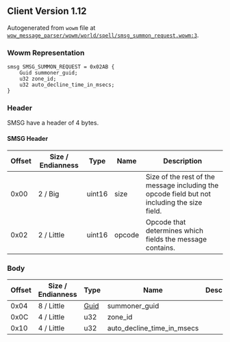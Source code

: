 ## Client Version 1.12

Autogenerated from `wowm` file at [`wow_message_parser/wowm/world/spell/smsg_summon_request.wowm:3`](https://github.com/gtker/wow_messages/tree/main/wow_message_parser/wowm/world/spell/smsg_summon_request.wowm#L3).

### Wowm Representation
```rust,ignore
smsg SMSG_SUMMON_REQUEST = 0x02AB {
    Guid summoner_guid;
    u32 zone_id;
    u32 auto_decline_time_in_msecs;
}
```
### Header
SMSG have a header of 4 bytes.

#### SMSG Header
| Offset | Size / Endianness | Type   | Name   | Description |
| ------ | ----------------- | ------ | ------ | ----------- |
| 0x00   | 2 / Big           | uint16 | size   | Size of the rest of the message including the opcode field but not including the size field.|
| 0x02   | 2 / Little        | uint16 | opcode | Opcode that determines which fields the message contains.|
### Body
| Offset | Size / Endianness | Type | Name | Description |
| ------ | ----------------- | ---- | ---- | ----------- |
| 0x04 | 8 / Little | [Guid](../spec/packed-guid.md) | summoner_guid |  |
| 0x0C | 4 / Little | u32 | zone_id |  |
| 0x10 | 4 / Little | u32 | auto_decline_time_in_msecs |  |
